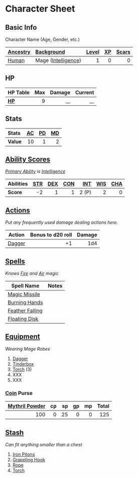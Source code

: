 # Character Sheet

## Basic Info

Character Name (Age, Gender, etc.)

| [Ancestry](../../Player%20Characters/Ancenstries/Ancestry.md)                          | [Background](../../Player%20Characters/Backgrounds/Background.md)                       | [Level](../../Player%20Characters/Progression/Level.md) | [XP](../../Player%20Characters/Progression/Experience%20Points.md) | [Scars](../../Player%20Characters/Progression/Scars.md) |
| :------------------------------------------------------------------------------------- | :-------------------------------------------------------------------------------------- | ---------------------------------------------------------------: | --------------------------------------------------------------------------: | ---------------------------------------------------------------: |
| [Human](../../Player%20Characters/Ancenstries/The%20People%20of%20Mithrinia/Humans.md) | Mage ([Intelligence](../../Player%20Characters/The%20Ability%20Scores/Intelligence.md)) |                                                                1 |                                                                           0 |                                                                0 |

## HP

| **HP Table**                                                             | Max | Damage | Current |
| :----------------------------------------------------------------------- | --: | -----: | ------: |
| **[HP](../../Player%20Characters/Derived%20Statistics/Hit%20Points.md)** |   9 |     __ |      __ |

## Stats

| Stats     | [AC](../../Player%20Characters/Derived%20Statistics/Armor%20Class.md) | [PD](../../Player%20Characters/Derived%20Statistics/Physical%20Defense.md) | [MD](../../Player%20Characters/Derived%20Statistics/Mental%20Defense.md) |
| :-------- | --------------------------------------------------------------------: | -------------------------------------------------------------------------: | -----------------------------------------------------------------------: |
| **Value** |                                                                    10 |                                                                          1 |                                                                        2 |

## [Ability Scores](../../Player%20Characters/The%20Ability%20Scores/Ability%20Scores.md)

*[Primary Ability](../../Player%20Characters/Backgrounds/Primary%20Ability.md) is [Intelligence](../../Player%20Characters/The%20Ability%20Scores/Intelligence.md)*

| Abilities | [STR](../../Player%20Characters/The%20Ability%20Scores/Strength.md) | [DEX](../../Player%20Characters/The%20Ability%20Scores/Dexterity.md) | [CON](../../Player%20Characters/The%20Ability%20Scores/Constitution.md) | [INT](../../Player%20Characters/The%20Ability%20Scores/Intelligence.md) | [WIS](../../Player%20Characters/The%20Ability%20Scores/Wisdom.md)<br> | [CHA](../../Player%20Characters/The%20Ability%20Scores/Charisma.md)<br> |
| :-------- | ------------------------------------------------------------------: | -------------------------------------------------------------------: | ----------------------------------------------------------------------: | ----------------------------------------------------------------------: | --------------------------------------------------------------------: | ----------------------------------------------------------------------: |
| **Score** |                                                                  -2 |                                                                    1 |                                                                       1 |                                                                   2 (P) |                                                                     2 |                                                                       0 |

## [Actions](../../Game%20Procedures/Core%20Procedures/Action.md)

*Put any frequently used damage dealing actions here.*

| Action                                                                                 | Bonus to d20 roll | Damage |
| -------------------------------------------------------------------------------------- | ----------------: | -----: |
| [Dagger](../../Items%20and%20Gear/Weapons/Melee%20Weapons/Small%20Skilled%20Weapon.md) |                +1 |    1d4 |

## [Spells](../../Magic/Spells.md)

*Knows [Fire](../../Magic/Spells/Spell%20Domains/Fire.md) and [Air](../../Magic/Spells/Spell%20Domains/Air.md) magic*

| Spell Name                                                                               | Notes |
| ---------------------------------------------------------------------------------------- | ----- |
| [Magic Missile](../../Magic/Spells/Spells%20by%20Level/Level%201/Magic%20Missile.md)     |       |
| [Burning Hands](../../Magic/Spells/Spells%20by%20Level/Level%201/Burning%20Hands.md)     |       |
| [Feather Falling](../../Magic/Spells/Spells%20by%20Level/Level%201/Feather%20Falling.md) |       |
| [Floating Disk](../../Magic/Spells/Spells%20by%20Level/Level%201/Floating%20Disk.md)     |       |

## [Equipment](../../Player%20Characters/Inventory/Equipment.md)

*Wearing Mage Robes*
1. [Dagger](../../Items%20and%20Gear/Weapons/Melee%20Weapons/Throwable%20Weapon.md)
2. [Tinderbox](../../Items%20and%20Gear/Gear/10%20Coins/Tinderbox.md)
3. [Torch](../../Items%20and%20Gear/Gear/1%20Coin/Torch.md) (3)
4. XXX
5. XXX

### [Coin](../Economy/Coins.md) Purse

| [Mythril Powder](../../Magic/Spellcasting/Mythril.md) |  cp |  sp |  gp |  mp | Total |
| ----------------------------------------------------: | --: | --: | --: | --: | ----: |
|                                                   100 |   0 |  25 |   0 |   0 |   125 |

## [Stash](../../Player%20Characters/Inventory/Stash.md)

*Can fit anything smaller than a chest*

1. [Iron Pitons](../../Items%20and%20Gear/Gear/10%20Coins/Iron%20Pitons.md)
2. [Grappling Hook](../../Items%20and%20Gear/Gear/25%20Coins/Grappling%20Hook.md)
3. [Rope](../../Items%20and%20Gear/Gear/50%20Coins/Rope.md)
4. [Torch](../../Items%20and%20Gear/Gear/1%20Coin/Torch.md)

